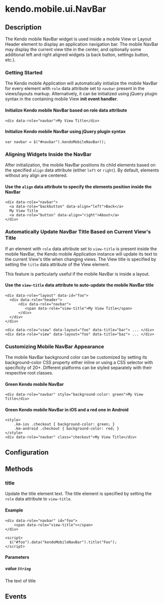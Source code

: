 # kendo.mobile.ui.NavBar

## Description



The Kendo mobile NavBar widget is used inside a mobile View or Layout Header element to display an application navigation bar.
The mobile NavBar may display the current view title in the center, and optionally some additional left and right aligned widgets (a back button, settings button, etc.).

### Getting Started

The Kendo mobile Application will automatically initialize the mobile NavBar for every element with `role` data attribute set to `navbar` present in the views/layouts markup.
Alternatively, it can be initialized using jQuery plugin syntax in the containing mobile View **init event handler**.

#### Initialize Kendo mobile NavBar based on role data attribute

    <div data-role="navbar">My View Title</div>

#### Initialize Kendo mobile NavBar using jQuery plugin syntax

    var navbar = $("#navbar").kendoMobileNavBar();

### Aligning Widgets Inside the NavBar

After initialization, the mobile NavBar positions its child elements based on the specified `align` data attribute (either `left` or `right`).
By default, elements without any align are centered.

#### Use the `align` data attribute to specify the elements position inside the NavBar

    <div data-role="navbar">
      <a data-role="backbutton" data-align="left">Back</a>
      My View Title
      <a data-role="button" data-align="right">About</a>
    </div>

### Automatically Update NavBar Title Based on Current View's Title

If an element with `role` data attribute set to `view-title` is present inside the mobile NavBar,
the Kendo mobile Application instance will update its text to the current View's title when changing views.
The View title is specified by setting the `title` data attribute of the View element. 

This feature is particularly useful if the mobile NavBar is inside a layout.

#### Use the `view-title` data attribute to auto-update the mobile NavBar title

    <div data-role="layout" data-id="foo">
      <div data-role="header">
          <div data-role="navbar">
             <span data-role="view-title">My View Title</span>
          </div>
      </div>
    </div>
    
    <div data-role="view" data-layout="foo" data-title="bar"> ... </div>
    <div data-role="view" data-layout="foo" data-title="baz"> ... </div>

### Customizing Mobile NavBar Appearance

The mobile NavBar background color can be customized by setting its background-color CSS property either inline or using a CSS selector with specificity of 20+.
Different platforms can be styled separately with their respective root classes. 

#### Green Kendo mobile NavBar

    <div data-role="navbar" style="background-color: green">My View Title</div>

#### Green Kendo mobile NavBar in iOS and a red one in Android

    <style>
        .km-ios .checkout { background-color: green; }
        .km-android .checkout { background-color: red; }
    </style>
    <div data-role="navbar" class="checkout">My View Title</div>

## Configuration

## Methods

### title

Update the title element text. The title element is specified by setting the `role` data attribute to `view-title`.

#### Example

    <div data-role="navbar" id="foo">
        <span data-role="view-title"></span>
    </div>
    
    <script>
      $("#foo").data("kendoMobileNavBar").title("Foo");
    </script>

#### Parameters

##### value `String`

The text of title

## Events